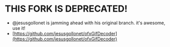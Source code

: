 # THIS FORK IS DEPRECATED!
* @jesusgollonet is jamming ahead with his original branch. it's awesome, use it!
* [https://github.com/jesusgollonet/ofxGifDecoder](https://github.com/jesusgollonet/ofxGifDecoder)
